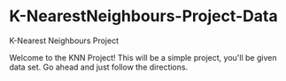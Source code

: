 # K-NearestNeighbours-Project-Data
K-Nearest Neighbours Project 

Welcome to the KNN Project! This will be a simple project, you'll be given data set. Go ahead and just follow the directions.


